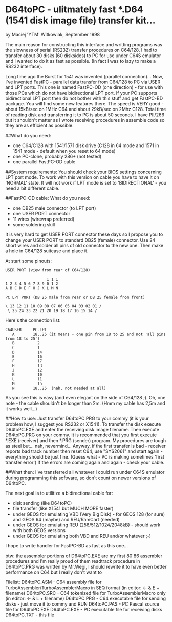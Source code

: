 
D64toPC - ulitmately fast *.D64 (1541 disk image file) transfer kit...
=======================================================================

by Maciej 'YTM' Witkowiak, September 1998

The main reason for constructing this interface and writting programs was the
slowness of serial (RS232) transfer procedures on C64/128. I had to transfer
about 30 disks (60 disksides) to PC for use under C64S emulator and I wanted to
do it as fast as possible.
(In fact I was to lazy to make a RS232 interface).

Long time ago the Burst for 1541 was invented (parallel connection)...
Now, I've invented FastPC - parallel data transfer from C64/128 to PC via USER
and LPT ports. This one is named FastPC-OD (one direction) - for use with those
PCs which do not have bidirectional LPT port. If your PC supports bidirectional
LPT port then do not bother with this stuff and get FastPC-BD package. You will
find some new features there.
The speed is VERY good - about 15kB/sec on 1MHz C64 and about 29kB/sec on 2Mhz
C128. Total time of reading disk and transferring it to PC is about 50 seconds.
I have PII/266 but it shouldn't matter as I wrote receiving procedures in
assemble code so they are as efficient as possible.

##What do you need:
- one C64/C128 with 1541/1571 disk drive
  (C128 in 64 mode and 1571 in 1541 mode - default when you reset to 64 mode)
- one PC-clone, probably 286+ (not tested)
- one parallel FastPC-OD cable

##System requirements:
You should check your BIOS settings concerning LPT port mode. To work with this
version on cable you have to have it on 'NORMAL' state. It will not work if LPT
mode is set to 'BIDIRECTIONAL' - you need a bit different cable.

##FastPC-OD cable:
What do you need:
- one DB25 male connector (to LPT port)
- one USER PORT connector
- 11 wires (wirewrap preferred)
- some soldering skill

It is very hard to get USER PORT connector these days so I propose you to
change your USER PORT to standard DB25 (female) connector. Use 24 short wires
and solder all pins of old connector to the new one. Then make a hole in
C64/128 suitcase and place it.

At start some pinouts:

```
USER PORT (view from rear of C64/128)

                  1 1 1
1 2 3 4 5 6 7 8 9 0 1 2
A B C D E F H J K L M N

PC LPT PORT (DB 25 male from rear or DB 25 female from front)

\ 13 12 11 10 09 08 07 06 05 04 03 02 01 /
 \ 25 24 23 22 21 20 19 18 17 16 15 14 /
```

Here's the connection list:

```
C64USER		PC-LPT
   A		18..25 (it means - one pin from 18 to 25 and not 'all pins from 18 to 25')
   B		  2
   C		  1
   D		  14
   E		  16
   F		  17
   H		  13
   J		  12
   K		  10
   L		  11
   M		  15
   N		18..25  (nah, not needed at all)
```

As you see this is easy (and even elegant on the side of C64/128 ;).
Oh, one note - the cable shouldn't be longer than 2m. (Hmm my cable has 2,5m
and it works well...)

##How to use:
Just transfer D64toPC.PRG to your commy (it is your problem how, I suggest you
RS232 or X1541). To transfer the disk execute D64toPC.EXE and enter the
receiving disk image filename. Then execute D64toPC.PRG on your commy.
It is recommended that you first execute *.EXE (receiver) and then *.PRG
(sender) program. My procedures are tough as steel but... nah, nevermind...
Anyway, if the first transfer is bad - receiver reports bad track number then
reset C64, use "SYS2061" and start again - everything should be just fine.
(Guess what - PC is making sometimes 'first transfer error')
If the errors are coming again and again - check your cable.

##What then:
I've transferred all whatever I could run under C64S emulator during programming
this software, so don't count on newer versions of D64toPC.

The next goal is to utilitize a bidirectional cable for:
- disk sending (like D64toPC)
- file transfer (like X1541 but MUCH MORE faster)
- under GEOS for emulating VBD (Very Big Disk) - for GEOS 128 (for sure) and
  GEOS 64 (maybe) and REU/RamCart (needed)
- under GEOS for emulating REU (256/512/1024/2048kB) - should work with both
  GEOS versions
- under GEOS for emulating both VBD and REU and/or whatever ;-)

I hope to write handler for FastPC-BD as fast as this one...

btw: the assembler portions of D64toPC.EXE are my first 80'86 assembler
     procedures and I'm really proud of them
     readtrack procedure in D64toPC.PRG was written by Mr.Wegi, I should rewrite
     it to have even better performance on C64 but I really don't want to

Filelist:
D64toPC.ASM - C64 assembly file for TurboAssembler/TurboAssemblerMacro in
	      SEQ format (in editor: <- & E + filename)
D64toPC.SRC - C64 tokenized file for TurboAssemblerMacro only
	      (in editor: <- & L + filename)
D64toPC.PRG - C64 executable file for sending disks - just move it to commy
	      and RUN
D64toPC.PAS - PC  Pascal source file for D64toPC.EXE
D64toPC.EXE - PC  executable file for receiving disks
D64toPC.TXT - this file
